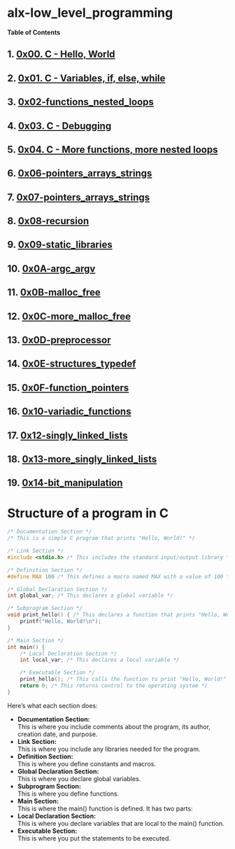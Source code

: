 # alx-low_level_programming
**Table of Contents**
## 1. [0x00. C - Hello, World](https://github.com/Stevecmd/alx-low_level_programming/tree/master/0x00-hello_world)
## 2. [0x01. C - Variables, if, else, while](https://github.com/Stevecmd/alx-low_level_programming/tree/master/0x00-hello_world)
## 3. [0x02-functions_nested_loops](https://github.com/Stevecmd/alx-low_level_programming/tree/master/0x02-functions_nested_loops)
## 4. [0x03. C - Debugging](https://github.com/Stevecmd/alx-low_level_programming/tree/master/0x02-functions_nested_loops)
## 5. [0x04. C - More functions, more nested loops](https://github.com/Stevecmd/alx-low_level_programming/tree/master/0x04-more_functions_nested_loops)
## 6. [0x06-pointers_arrays_strings](https://github.com/Stevecmd/alx-low_level_programming/tree/master/0x06-pointers_arrays_strings)
## 7. [0x07-pointers_arrays_strings](https://github.com/Stevecmd/alx-low_level_programming/tree/master/0x07-pointers_arrays_strings)
## 8. [0x08-recursion](https://github.com/Stevecmd/alx-low_level_programming/tree/master/0x08-recursion)
## 9. [0x09-static_libraries](https://github.com/Stevecmd/alx-low_level_programming/tree/master/0x09-static_libraries)
## 10. [0x0A-argc_argv](https://github.com/Stevecmd/alx-low_level_programming/tree/master/0x0A-argc_argv)
## 11. [0x0B-malloc_free](https://github.com/Stevecmd/alx-low_level_programming/tree/master/0x0B-malloc_free)
## 12. [0x0C-more_malloc_free](https://github.com/Stevecmd/alx-low_level_programming/tree/master/0x0C-more_malloc_free)
## 13. [0x0D-preprocessor](https://github.com/Stevecmd/alx-low_level_programming/tree/master/0x0D-preprocessor)
## 14. [0x0E-structures_typedef](https://github.com/Stevecmd/alx-low_level_programming/tree/master/0x0E-structures_typedef)
## 15. [0x0F-function_pointers](https://github.com/Stevecmd/alx-low_level_programming/tree/master/0x0F-function_pointers)
## 16. [0x10-variadic_functions](https://github.com/Stevecmd/alx-low_level_programming/tree/master/0x10-variadic_functions)
## 17. [0x12-singly_linked_lists](https://github.com/Stevecmd/alx-low_level_programming/tree/master/0x12-singly_linked_lists)
## 18. [0x13-more_singly_linked_lists](https://github.com/Stevecmd/alx-low_level_programming/tree/master/0x13-more_singly_linked_lists)
## 19. [0x14-bit_manipulation](https://github.com/Stevecmd/alx-low_level_programming/tree/master/0x14-bit_manipulation)


# Structure of a program in C
```c
/* Documentation Section */
/* This is a simple C program that prints "Hello, World!" */

/* Link Section */
#include <stdio.h> /* This includes the standard input/output library */

/* Definition Section */
#define MAX 100 /* This defines a macro named MAX with a value of 100 */

/* Global Declaration Section */
int global_var; /* This declares a global variable */

/* Subprogram Section */
void print_hello() { /* This declares a function that prints "Hello, World!" */
    printf("Hello, World!\n");
}

/* Main Section */
int main() {
    /* Local Declaration Section */
    int local_var; /* This declares a local variable */

    /* Executable Section */
    print_hello(); /* This calls the function to print "Hello, World!" */
    return 0; /* This returns control to the operating system */
}
```
Here’s what each section does:

- **Documentation Section:** <br />
This is where you include comments about the program, its author, creation date, and purpose.
- **Link Section:** <br />
This is where you include any libraries needed for the program.
- **Definition Section:** <br />
This is where you define constants and macros.
- **Global Declaration Section:** <br />
This is where you declare global variables.
- **Subprogram Section:** <br />
This is where you define functions.
- **Main Section:** <br />
This is where the main() function is defined. It has two parts:
- **Local Declaration Section:** <br />
This is where you declare variables that are local to the main() function.
- **Executable Section:** <br />
This is where you put the statements to be executed.

